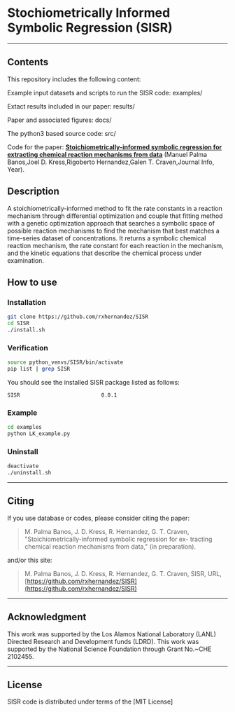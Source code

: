 # Stochiometrically Informed Symbolic Regression (SISR)


----------------

## Contents
This repository includes the following content:

Example input datasets and scripts to run the SISR code: examples/

Extact results included in our paper: results/

Paper and associated figures: docs/

The python3 based source code: src/

Code for the paper: **[Stoichiometrically-informed symbolic regression for extracting chemical reaction mechanisms from data](link)** (Manuel Palma Banos,Joel D. Kress,Rigoberto Hernandez,Galen T. Craven,Journal Info, Year).

## Description
A stoichiometrically-informed method to fit the rate constants in a reaction mechanism through differential optimization and couple that fitting method with a genetic optimization approach that searches a symbolic space of possible reaction mechanisms to find the mechanism that best matches a time-series dataset of concentrations.
It returns a symbolic chemical reaction mechanism, the rate constant for each reaction in the mechanism, and the kinetic equations that describe the chemical process under examination.

## How to use

### Installation
```bash
git clone https://github.com/rxhernandez/SISR
cd SISR
./install.sh
```

### Verification
```bash
source python_venvs/SISR/bin/activate
pip list | grep SISR
```
You should see the installed SISR package listed as follows:
```
SISR                          0.0.1
```

### Example
```bash
cd examples
python LK_example.py
```

### Uninstall
```bash
deactivate
./uninstall.sh
```
<hr>

Citing
----------------

If you use database or codes, please consider citing the paper:

>M. Palma Banos, J. D. Kress, R. Hernandez, G. T. Craven, "Stoichiometrically-informed symbolic regression for ex-
tracting chemical reaction mechanisms from data," (in preparation).

and/or this site:

>M. Palma Banos, J. D. Kress, R. Hernandez, G. T. Craven, SISR, URL, [https://github.com/rxhernandez/SISR](https://github.com/rxhernandez/SISR)

<hr>

Acknowledgment
----------------

This work was supported by the Los Alamos National Laboratory (LANL) Directed Research and Development funds (LDRD).
This work was supported by the National Science Foundation through Grant No.~CHE 2102455.
<hr>

License
----------------

SISR code is distributed under terms of the [MIT License]
